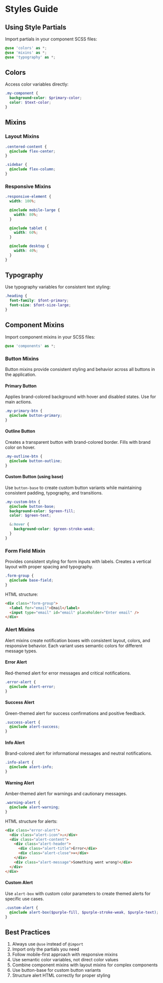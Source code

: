 # Styles Guide

## Using Style Partials

Import partials in your component SCSS files:

```scss
@use 'colors' as *;
@use 'mixins' as *;
@use 'typography' as *;
```

## Colors

Access color variables directly:

```scss
.my-component {
  background-color: $primary-color;
  color: $text-color;
}
```

## Mixins

### Layout Mixins

```scss
.centered-content {
  @include flex-center;
}

.sidebar {
  @include flex-column;
}
```

### Responsive Mixins

```scss
.responsive-element {
  width: 100%;

  @include mobile-large {
    width: 80%;
  }

  @include tablet {
    width: 60%;
  }

  @include desktop {
    width: 40%;
  }
}
```

## Typography

Use typography variables for consistent text styling:

```scss
.heading {
  font-family: $font-primary;
  font-size: $font-size-large;
}
```

## Component Mixins

Import component mixins in your SCSS files:

```scss
@use 'components' as *;
```

### Button Mixins

Button mixins provide consistent styling and behavior across all buttons in the application.

#### Primary Button

Applies brand-colored background with hover and disabled states. Use for main actions.

```scss
.my-primary-btn {
  @include button-primary;
}
```

#### Outline Button

Creates a transparent button with brand-colored border. Fills with brand color on hover.

```scss
.my-outline-btn {
  @include button-outline;
}
```

#### Custom Button (using base)

Use `button-base` to create custom button variants while maintaining consistent padding, typography, and transitions.

```scss
.my-custom-btn {
  @include button-base;
  background-color: $green-fill;
  color: $green-text;

  &:hover {
    background-color: $green-stroke-weak;
  }
}
```

### Form Field Mixin

Provides consistent styling for form inputs with labels. Creates a vertical layout with proper spacing and typography.

```scss
.form-group {
  @include base-field;
}
```

HTML structure:

```html
<div class="form-group">
  <label for="email">Email</label>
  <input type="email" id="email" placeholder="Enter email" />
</div>
```

### Alert Mixins

Alert mixins create notification boxes with consistent layout, colors, and responsive behavior. Each variant uses semantic colors for different message types.

#### Error Alert

Red-themed alert for error messages and critical notifications.

```scss
.error-alert {
  @include alert-error;
}
```

#### Success Alert

Green-themed alert for success confirmations and positive feedback.

```scss
.success-alert {
  @include alert-success;
}
```

#### Info Alert

Brand-colored alert for informational messages and neutral notifications.

```scss
.info-alert {
  @include alert-info;
}
```

#### Warning Alert

Amber-themed alert for warnings and cautionary messages.

```scss
.warning-alert {
  @include alert-warning;
}
```

HTML structure for alerts:

```html
<div class="error-alert">
  <div class="alert-icon">⚠️</div>
  <div class="alert-content">
    <div class="alert-header">
      <div class="alert-title">Error</div>
      <div class="alert-close">✕</div>
    </div>
    <div class="alert-message">Something went wrong!</div>
  </div>
</div>
```

#### Custom Alert

Use `alert-box` with custom color parameters to create themed alerts for specific use cases.

```scss
.custom-alert {
  @include alert-box($purple-fill, $purple-stroke-weak, $purple-text);
}
```

## Best Practices

1. Always use `@use` instead of `@import`
2. Import only the partials you need
3. Follow mobile-first approach with responsive mixins
4. Use semantic color variables, not direct color values
5. Combine component mixins with layout mixins for complex components
6. Use button-base for custom button variants
7. Structure alert HTML correctly for proper styling
